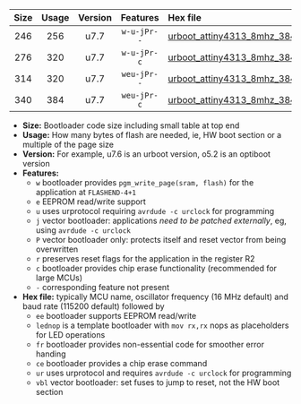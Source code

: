 |Size|Usage|Version|Features|Hex file|
|:-:|:-:|:-:|:-:|:--|
|246|256|u7.7|`w-u-jPr--`|[urboot_attiny4313_8mhz_38400bps_lednop_fr_ur_vbl.hex](https://raw.githubusercontent.com/stefanrueger/urboot.hex/main/mcus/attiny4313/fcpu_8mhz/38400_bps/urboot_attiny4313_8mhz_38400bps_lednop_fr_ur_vbl.hex)|
|276|320|u7.7|`w-u-jPr-c`|[urboot_attiny4313_8mhz_38400bps_lednop_fr_ce_ur_vbl.hex](https://raw.githubusercontent.com/stefanrueger/urboot.hex/main/mcus/attiny4313/fcpu_8mhz/38400_bps/urboot_attiny4313_8mhz_38400bps_lednop_fr_ce_ur_vbl.hex)|
|314|320|u7.7|`weu-jPr--`|[urboot_attiny4313_8mhz_38400bps_ee_lednop_fr_ur_vbl.hex](https://raw.githubusercontent.com/stefanrueger/urboot.hex/main/mcus/attiny4313/fcpu_8mhz/38400_bps/urboot_attiny4313_8mhz_38400bps_ee_lednop_fr_ur_vbl.hex)|
|340|384|u7.7|`weu-jPr-c`|[urboot_attiny4313_8mhz_38400bps_ee_lednop_fr_ce_ur_vbl.hex](https://raw.githubusercontent.com/stefanrueger/urboot.hex/main/mcus/attiny4313/fcpu_8mhz/38400_bps/urboot_attiny4313_8mhz_38400bps_ee_lednop_fr_ce_ur_vbl.hex)|

- **Size:** Bootloader code size including small table at top end
- **Usage:** How many bytes of flash are needed, ie, HW boot section or a multiple of the page size
- **Version:** For example, u7.6 is an urboot version, o5.2 is an optiboot version
- **Features:**
  + `w` bootloader provides `pgm_write_page(sram, flash)` for the application at `FLASHEND-4+1`
  + `e` EEPROM read/write support
  + `u` uses urprotocol requiring `avrdude -c urclock` for programming
  + `j` vector bootloader: applications *need to be patched externally*, eg, using `avrdude -c urclock`
  + `P` vector bootloader only: protects itself and reset vector from being overwritten
  + `r` preserves reset flags for the application in the register R2
  + `c` bootloader provides chip erase functionality (recommended for large MCUs)
  + `-` corresponding feature not present
- **Hex file:** typically MCU name, oscillator frequency (16 MHz default) and baud rate (115200 default) followed by
  + `ee` bootloader supports EEPROM read/write
  + `lednop` is a template bootloader with `mov rx,rx` nops as placeholders for LED operations
  + `fr` bootloader provides non-essential code for smoother error handing
  + `ce` bootloader provides a chip erase command
  + `ur` uses urprotocol and requires `avrdude -c urclock` for programming
  + `vbl` vector bootloader: set fuses to jump to reset, not the HW boot section
